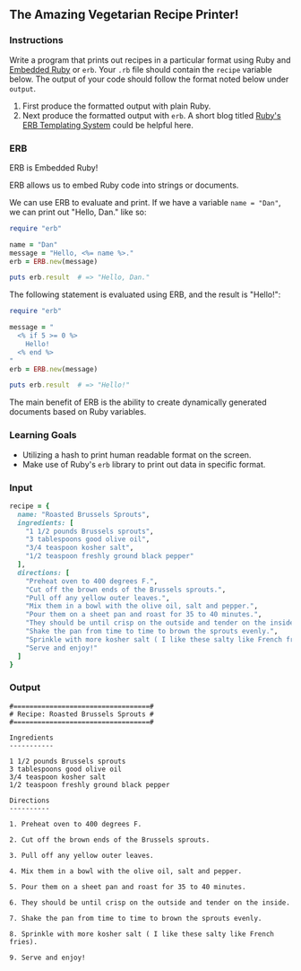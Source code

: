 ## The Amazing Vegetarian Recipe Printer!

### Instructions

Write a program that prints out recipes in a particular format using Ruby and [Embedded Ruby](http://ruby-doc.org/stdlib-2.2.0/libdoc/erb/rdoc/ERB.html) or `erb`. Your `.rb` file should contain the `recipe` variable below. The output of your code should follow the format noted below under `output`.

1. First produce the formatted output with plain Ruby.
2. Next produce the formatted output with `erb`. A short blog titled [Ruby's ERB Templating System](http://www.rrn.dk/rubys-erb-templating-system) could be helpful here.

### ERB

ERB is Embedded Ruby!

ERB allows us to embed Ruby code into strings or documents.

We can use ERB to evaluate and print. If we have a variable `name = "Dan"`, we can print out "Hello, Dan." like so:

```ruby
require "erb"

name = "Dan"
message = "Hello, <%= name %>."
erb = ERB.new(message)

puts erb.result  # => "Hello, Dan."
```

The following statement is evaluated using ERB, and the result is "Hello!":

```ruby
require "erb"

message = "
  <% if 5 >= 0 %>
    Hello!
  <% end %>
"
erb = ERB.new(message)

puts erb.result  # => "Hello!"
```

The main benefit of ERB is the ability to create dynamically generated documents based on Ruby variables.

### Learning Goals

* Utilizing a hash to print human readable format on the screen.
* Make use of Ruby's `erb` library to print out data in specific format.

### Input

```ruby
recipe = {
  name: "Roasted Brussels Sprouts",
  ingredients: [
    "1 1/2 pounds Brussels sprouts",
    "3 tablespoons good olive oil",
    "3/4 teaspoon kosher salt",
    "1/2 teaspoon freshly ground black pepper"
  ],
  directions: [
    "Preheat oven to 400 degrees F.",
    "Cut off the brown ends of the Brussels sprouts.",
    "Pull off any yellow outer leaves.",
    "Mix them in a bowl with the olive oil, salt and pepper.",
    "Pour them on a sheet pan and roast for 35 to 40 minutes.",
    "They should be until crisp on the outside and tender on the inside.",
    "Shake the pan from time to time to brown the sprouts evenly.",
    "Sprinkle with more kosher salt ( I like these salty like French fries).",
    "Serve and enjoy!"
  ]
}
```

### Output

```
#==================================#
# Recipe: Roasted Brussels Sprouts #
#==================================#

Ingredients
-----------

1 1/2 pounds Brussels sprouts
3 tablespoons good olive oil
3/4 teaspoon kosher salt
1/2 teaspoon freshly ground black pepper

Directions
----------

1. Preheat oven to 400 degrees F.

2. Cut off the brown ends of the Brussels sprouts.

3. Pull off any yellow outer leaves.

4. Mix them in a bowl with the olive oil, salt and pepper.

5. Pour them on a sheet pan and roast for 35 to 40 minutes.

6. They should be until crisp on the outside and tender on the inside.

7. Shake the pan from time to time to brown the sprouts evenly.

8. Sprinkle with more kosher salt ( I like these salty like French fries).

9. Serve and enjoy!
```
